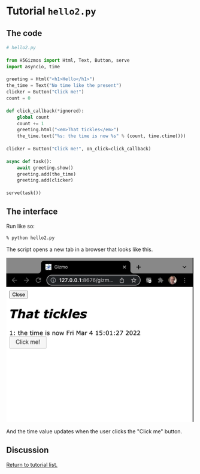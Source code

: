

# Tutorial `hello2.py`

## The code

```Python
# hello2.py

from H5Gizmos import Html, Text, Button, serve
import asyncio, time

greeting = Html("<h1>Hello</h1>")
the_time = Text("No time like the present")
clicker = Button("Click me!")
count = 0

def click_callback(*ignored):
    global count
    count += 1
    greeting.html("<em>That tickles</em>")
    the_time.text("%s: the time is now %s" % (count, time.ctime()))

clicker = Button("Click me!", on_click=click_callback)

async def task():
    await greeting.show()
    greeting.add(the_time)
    greeting.add(clicker)

serve(task())
```

## The interface

Run like so:

```bash
% python hello2.py
```

The script opens a new tab in a browser that looks like this.

<img src="hello2.png">

And the time value updates when the user clicks the "Click me" button.


## Discussion



<a href="README.md">Return to tutorial list.</a>
